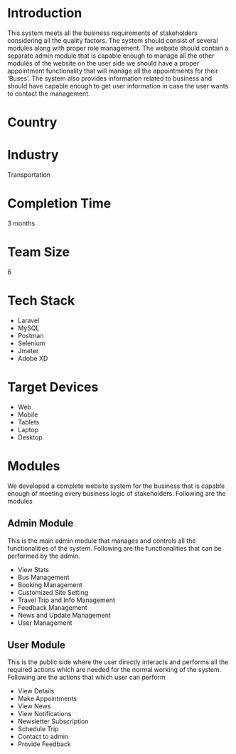 # Introduction
This system meets all the business requirements of stakeholders considering all the quality factors. The system should consist of several modules along with proper role management. The website should contain a separate admin module that is capable enough to manage all the other modules of the website on the user side we should have a proper appointment functionality that will manage all the appointments for their ‘Buses’.
The system also provides information related to business and should have capable enough to get user information in case the user wants to contact the management.
# Country

# Industry
Transportation
# Completion Time
3 months
# Team Size
6
# Tech Stack
- Laravel
- MySQL
- Postman
- Selenium
- Jmeter
- Adobe XD  
# Target Devices
- Web
- Mobile
- Tablets
- Laptop
- Desktop

# Modules
We developed a complete website system for the business that is capable enough of meeting every business logic of stakeholders. Following are the modules
## Admin Module
This is the main admin module that manages and controls all the functionalities of the system. Following are the functionalities that can be performed by the admin.
- View Stats
- Bus Management
- Booking Management
- Customized Site Setting
- Travel Trip and Info Management
- Feedback Management
- News and Update Management
- User Management
## User Module
This is the public side where the user directly interacts and performs all the required actions which are needed for the normal working of the system. Following are the actions that which user can perform
- View Details
- Make Appointments
- View News
- View Notifications
- Newsletter Subscription
- Schedule Trip
- Contact to admin
- Provide Feedback

